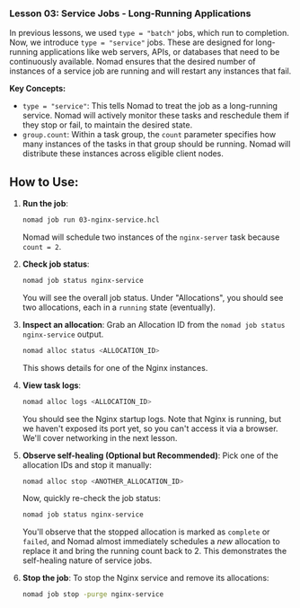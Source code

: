 ### Lesson 03: Service Jobs - Long-Running Applications

In previous lessons, we used `type = "batch"` jobs, which run to completion. Now, we introduce `type = "service"` jobs. These are designed for long-running applications like web servers, APIs, or databases that need to be continuously available. Nomad ensures that the desired number of instances of a service job are running and will restart any instances that fail.

**Key Concepts:**

*   `type = "service"`: This tells Nomad to treat the job as a long-running service. Nomad will actively monitor these tasks and reschedule them if they stop or fail, to maintain the desired state.
*   `group.count`: Within a task group, the `count` parameter specifies how many instances of the tasks in that group should be running. Nomad will distribute these instances across eligible client nodes.

## How to Use:

1.  **Run the job**:
    ```bash
    nomad job run 03-nginx-service.hcl
    ```
    Nomad will schedule two instances of the `nginx-server` task because `count = 2`.

2.  **Check job status**:
    ```bash
    nomad job status nginx-service
    ```
    You will see the overall job status. Under "Allocations", you should see two allocations, each in a `running` state (eventually).

3.  **Inspect an allocation**:
    Grab an Allocation ID from the `nomad job status nginx-service` output.
    ```bash
    nomad alloc status <ALLOCATION_ID>
    ```
    This shows details for one of the Nginx instances.

4.  **View task logs**:
    ```bash
    nomad alloc logs <ALLOCATION_ID>
    ```
    You should see the Nginx startup logs. Note that Nginx is running, but we haven't exposed its port yet, so you can't access it via a browser. We'll cover networking in the next lesson.

5.  **Observe self-healing (Optional but Recommended)**:
    Pick one of the allocation IDs and stop it manually:
    ```bash
    nomad alloc stop <ANOTHER_ALLOCATION_ID>
    ```
    Now, quickly re-check the job status:
    ```bash
    nomad job status nginx-service
    ```
    You'll observe that the stopped allocation is marked as `complete` or `failed`, and Nomad almost immediately schedules a *new* allocation to replace it and bring the running count back to 2. This demonstrates the self-healing nature of service jobs.

6.  **Stop the job**:
    To stop the Nginx service and remove its allocations:
    ```bash
    nomad job stop -purge nginx-service
    ```
